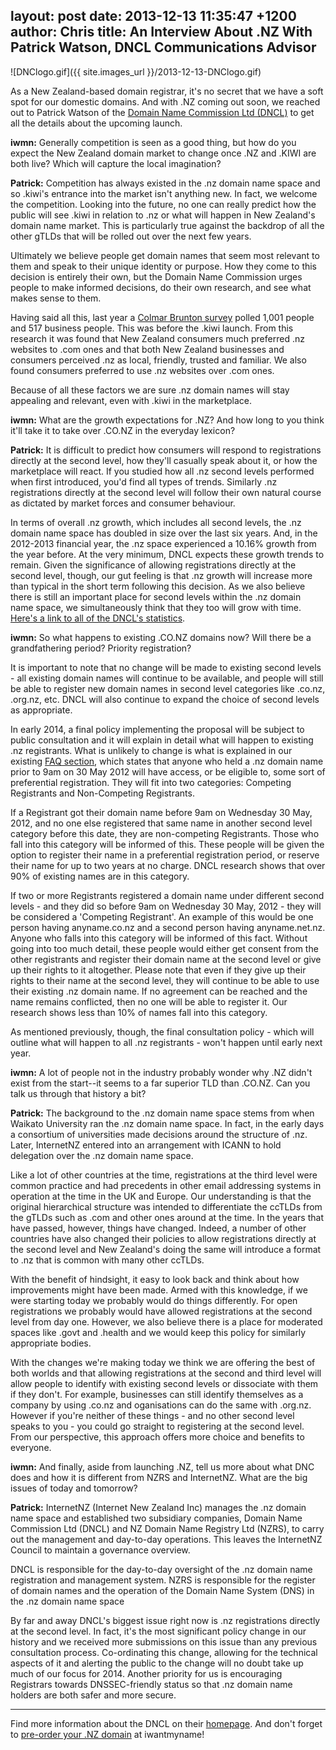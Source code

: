 layout: post
date: 2013-12-13 11:35:47 +1200
author: Chris
title: An Interview About .NZ With Patrick Watson, DNCL Communications Advisor
----

![DNClogo.gif]({{ site.images_url }}/2013-12-13-DNClogo.gif)

<!-- excerpt -->

As a New Zealand-based domain registrar, it's no secret that we have a soft spot for our domestic domains. And with .NZ coming out soon, we reached out to Patrick Watson of the [Domain Name Commission Ltd (DNCL)](http://dnc.org.nz) to get all the details about the upcoming launch.

<!-- /excerpt -->

**iwmn:** Generally competition is seen as a good thing, but how do you expect the New Zealand domain market to change once .NZ and .KIWI are both live? Which will capture the local imagination?

**Patrick:** Competition has always existed in the .nz domain name space and so .kiwi's entrance into the market isn't anything new. In fact, we welcome the competition. Looking into the future, no one can really predict how the public will see .kiwi in relation to .nz or what will happen in New Zealand's domain name market.  This is particularly true against the backdrop of all the other gTLDs that will be rolled out over the next few years.

Ultimately we believe people get domain names that seem most relevant to them and speak to their unique identity or purpose. How they come to this decision is entirely their own, but the Domain Name Commission urges people to make informed decisions, do their own research, and
see what makes sense to them.

Having said all this, last year a [Colmar Brunton survey](http://www.getyourselfonline.co.nz/sites/default/files/nzrs_report_FINAL_v2_0_0.pdf) polled 1,001 people and 517 business people. This was before the .kiwi launch. From this research it was found that New Zealand consumers much preferred .nz websites to .com ones and that both New Zealand businesses and consumers perceived .nz as local, friendly, trusted and
familiar. We also found consumers preferred to use .nz websites over .com ones. 

Because of all these factors we are sure .nz domain names will stay appealing and relevant, even with .kiwi in the marketplace.

**iwmn:** What are the growth expectations for .NZ? And how long to you think it'll take it to take over .CO.NZ in the everyday lexicon?

**Patrick:** It is difficult to predict how consumers will respond to registrations directly at the second level, how they'll casually speak about it, or how the marketplace will react. If you studied how all .nz second levels performed when first introduced, you'd find all types of trends. Similarly .nz registrations directly at the second level will follow their own natural course as dictated by market forces and consumer behaviour.

In terms of overall .nz growth, which includes all second levels, the .nz domain name space has doubled in size over the last six years. And, in the 2012-2013 financial year, the .nz space experienced a 10.16% growth from the year before.  At the very minimum, DNCL expects these growth trends to remain.  Given the significance of allowing registrations directly at the second level, though, our gut feeling is that .nz growth will increase more than typical in the short term following this decision. As we also believe there is still an important place for second levels within the .nz domain name space, we simultaneously think that they too will grow with time. [Here's a link to all of the DNCL's statistics](http://dnc.org.nz/content/fy_stats.html).

**iwmn:** So what happens to existing .CO.NZ domains now? Will there be a grandfathering period? Priority registration?

It is important to note that no change will be made to existing second levels - all existing domain names will continue to be available, and people will still be able to register new domain names in second level categories like .co.nz, .org.nz, etc. DNCL will also continue to expand the choice of second levels as appropriate.

In early 2014, a final policy implementing the proposal will be subject to public consultation and it will explain in detail what will happen to existing .nz registrants. What is unlikely to change is what is explained in our existing [FAQ section](http://dnc.org.nz/faq-registrations-directly-second-level?m=635), which states that anyone who held a .nz domain name prior to 9am on 30 May 2012 will have access, or be eligible to, some sort of preferential registration. They will fit into two categories: Competing Registrants and Non-Competing Registrants.

If a Registrant got their domain name before 9am on Wednesday 30 May, 2012, and no one else registered that same name in another second level category before this date, they are non-competing Registrants. Those who fall into this category will be informed of this. These people will be given the option to register their name in a preferential registration period, or reserve their name for up to two years at no charge. DNCL research shows that over 90% of existing names are in this category.

If two or more Registrants registered a domain name under different second levels - and they did so before 9am on Wednesday 30 May, 2012 - they will be considered a 'Competing Registrant'. An example of this would be one person having anyname.co.nz and a second person having anyname.net.nz. Anyone who falls into this category will be informed of this fact. Without going into too much detail, these people would either get consent from the other registrants and register their
domain name at the second level or give up their rights to it altogether. Please note that even if they give up their rights to their name at the second level, they will continue to be able to use their existing .nz domain name. If no agreement can be reached and the
name remains conflicted, then no one will be able to register it. Our research shows less than 10% of names fall into this category.

As mentioned previously, though, the final consultation policy - which will outline what will happen to all .nz registrants - won't happen until early next year.

**iwmn:** A lot of people not in the industry probably wonder why .NZ didn't exist from the start--it seems to a far superior TLD than .CO.NZ. Can you talk us through that history a bit?

**Patrick:** The background to the .nz domain name space stems from when Waikato University ran the .nz domain name space. In fact, in the early days a consortium of universities made decisions around the structure of .nz.  Later, InternetNZ entered into an arrangement with ICANN to hold delegation over the .nz domain name space.

Like a lot of other countries at the time, registrations at the third level were common practice and had precedents in other email addressing systems in operation at the time in the UK and Europe. Our understanding is that the original hierarchical structure was intended to differentiate the ccTLDs from the gTLDs such as .com and other ones
around at the time. In the years that have passed, however, things have changed. Indeed, a number of other countries have also changed their policies to allow registrations directly at the second level and New Zealand's doing the same will introduce a format to .nz that is common with many other ccTLDs.

With the benefit of hindsight, it easy to look back and think about how improvements might have been made.  Armed with this knowledge, if we were starting today we probably would do things differently. For
open registrations we probably would have allowed registrations at the second level from day one. However, we also believe there is a place for moderated spaces like .govt and .health and we would keep this policy for similarly appropriate bodies.

With the changes we're making today we think we are offering the best of both worlds and that allowing registrations at the second and third level will allow people to identify with existing second levels or dissociate with them if they don't. For example, businesses can still identify themselves as a company by using .co.nz and oganisations can do the same with .org.nz. However if you're neither of these things - and no other second level speaks to you - you could go straight to registering at the second level. From our perspective, this approach offers more choice and benefits to everyone.

**iwmn:** And finally, aside from launching .NZ, tell us more about what DNC does and how it is different from NZRS and InternetNZ. What are the big issues of today and tomorrow?

**Patrick:** InternetNZ (Internet New Zealand Inc) manages the .nz domain name space and established two subsidiary companies, Domain Name Commission Ltd (DNCL) and NZ Domain Name Registry Ltd (NZRS), to carry out the
management and day-to-day operations. This leaves the InternetNZ Council to maintain a governance overview.

DNCL is responsible for the day-to-day oversight of the .nz domain name registration and management system.  NZRS is responsible for the register of domain names and the operation of the Domain Name System (DNS) in the .nz domain name space

By far and away DNCL's biggest issue right now is .nz registrations directly at the second level. In fact, it's the most significant policy change in our history and we received more submissions on this issue than any previous consultation process. Co-ordinating this change, allowing for the technical aspects of it and alerting the public to the change will no doubt take up much of our focus for 2014. Another priority for us is encouraging Registrars towards DNSSEC-friendly status so that .nz domain name holders are both safer
and more secure.

***

Find more information about the DNCL on their [homepage](http://dnc.org.nz). And don't forget to [pre-order your .NZ domain](https://iwantmyname.com/domains/dot-nz) at iwantmyname!

